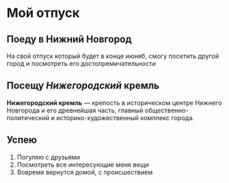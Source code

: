 # Мой отпуск

## Поеду в Нижний Новгород
На свой отпуск который будет в конце июняб, смогу посетить другой город и посмотреть его достопремичательности
## Посещу **_Нижегородский_ кремль**

**Нижегородский кремль** — крепость в историческом центре Нижнего Новгорода и его древнейшая часть, главный общественно-политический и историко-художественный комплекс города.
## Успею
1. Погуляю с друзьями
2. Посмотреть все интересующие меня вещи
3. Вовремя вернутся домой, c происшествием